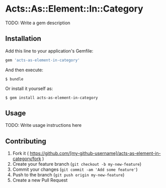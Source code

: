 # Acts::As::Element::In::Category

TODO: Write a gem description

## Installation

Add this line to your application's Gemfile:

```ruby
gem 'acts-as-element-in-category'
```

And then execute:

    $ bundle

Or install it yourself as:

    $ gem install acts-as-element-in-category

## Usage

TODO: Write usage instructions here

## Contributing

1. Fork it ( https://github.com/[my-github-username]/acts-as-element-in-category/fork )
2. Create your feature branch (`git checkout -b my-new-feature`)
3. Commit your changes (`git commit -am 'Add some feature'`)
4. Push to the branch (`git push origin my-new-feature`)
5. Create a new Pull Request
